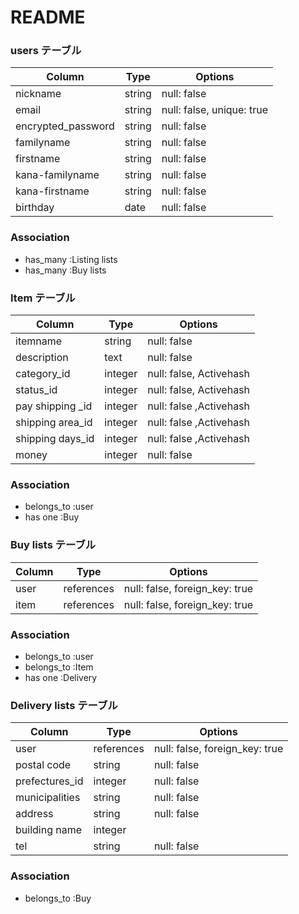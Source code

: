 # README

### users テーブル

| Column              | Type    | Options                  |
| ------------------- | ------- | ------------------------ |
| nickname            | string  | null: false              |
| email               | string  | null: false, unique: true|
| encrypted_password  | string  | null: false              |
| familyname          | string  | null: false              |
| firstname           | string  | null: false              |
| kana-familyname     | string  | null: false              |
| kana-firstname      | string  | null: false              |
| birthday            | date    | null: false              |


### Association
- has_many :Listing lists
- has_many :Buy lists 


### Item テーブル

| Column                | Type             | Options                |
| ----------------------| ---------------- | ---------------------- |
| itemname              | string           | null: false            | 
| description           | text             | null: false            | 
| category_id           | integer          | null: false, Activehash| 
| status_id             | integer          | null: false, Activehash|
| pay shipping _id      | integer          | null: false ,Activehash|
| shipping area_id      | integer          | null: false ,Activehash|
| shipping days_id      | integer          | null: false ,Activehash|
| money                 | integer          | null: false            |


### Association

- belongs_to :user
- has one    :Buy



### Buy lists テーブル

| Column            | Type             | Options                         |
| ------------------| ---------------- | --------------------------------|
| user              | references       | null: false, foreign_key: true  |
| item              | references       | null: false, foreign_key: true  |


### Association 
- belongs_to :user
- belongs_to :Item
- has one    :Delivery

### Delivery lists テーブル

| Column            | Type             | Options                         |
| ------------------| ---------------- | --------------------------------|
| user              | references       | null: false, foreign_key: true  |
| postal code       | string           | null: false                     |
| prefectures_id    | integer          | null: false                     |
| municipalities    | string           | null: false                     |
| address           | string           | null: false                     |
| building name     | integer          |                                 |
| tel               | string           | null: false                     |


### Association
- belongs_to :Buy
